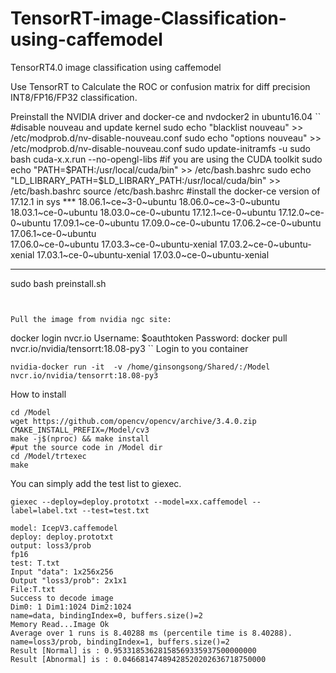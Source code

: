 # TensorRT-image-Classification-using-caffemodel
TensorRT4.0 image classification using caffemodel

Use TensorRT to Calculate the ROC or confusion matrix for diff precision INT8/FP16/FP32 classification.

Preinstall the NVIDIA driver and docker-ce and nvdocker2 in ubuntu16.04
``
#disable nouveau and update kernel
sudo echo "blacklist nouveau" >> /etc/modprob.d/nv-disable-nouveau.conf
sudo echo "options nouveau" >> /etc/modprob.d/nv-disable-nouveau.conf
sudo update-initramfs -u
sudo bash cuda-x.x.run --no-opengl-libs
#if you are using the CUDA toolkit
sudo echo "PATH=$PATH:/usr/local/cuda/bin" >> /etc/bash.bashrc
sudo echo "LD_LIBRARY_PATH=$LD_LIBRARY_PATH:/usr/local/cuda/bin" >> /etc/bash.bashrc
source /etc/bash.bashrc
#install the docker-ce version of 17.12.1 in sys
 *** 18.06.1~ce~3-0~ubuntu 
     18.06.0~ce~3-0~ubuntu    
     18.03.1~ce-0~ubuntu 
     18.03.0~ce-0~ubuntu 
     17.12.1~ce-0~ubuntu 
     17.12.0~ce-0~ubuntu 
     17.09.1~ce-0~ubuntu 
     17.09.0~ce-0~ubuntu 
     17.06.2~ce-0~ubuntu
     17.06.1~ce-0~ubuntu  
     17.06.0~ce-0~ubuntu 
     17.03.3~ce-0~ubuntu-xenial 
     17.03.2~ce-0~ubuntu-xenial 
     17.03.1~ce-0~ubuntu-xenial 
     17.03.0~ce-0~ubuntu-xenial 
***   
sudo bash preinstall.sh

```


Pull the image from nvidia ngc site:
```
docker login nvcr.io
Username: $oauthtoken
Password: <Your Key generating from NGC>
docker pull nvcr.io/nvidia/tensorrt:18.08-py3
``
Login to you container
```
nvidia-docker run -it  -v /home/ginsongsong/Shared/:/Model nvcr.io/nvidia/tensorrt:18.08-py3

```

How to install
```
cd /Model
wget https://github.com/opencv/opencv/archive/3.4.0.zip
CMAKE_INSTALL_PREFIX=/Model/cv3
make -j$(nproc) && make install
#put the source code in /Model dir
cd /Model/trtexec
make
```

You can simply add the test list to giexec.
```
giexec --deploy=deploy.prototxt --model=xx.caffemodel --label=label.txt --test=test.txt

model: IcepV3.caffemodel
deploy: deploy.prototxt
output: loss3/prob
fp16
test: T.txt
Input "data": 1x256x256
Output "loss3/prob": 2x1x1
File:T.txt
Success to decode image
Dim0: 1 Dim1:1024 Dim2:1024
name=data, bindingIndex=0, buffers.size()=2
Memory Read...Image Ok
Average over 1 runs is 8.40288 ms (percentile time is 8.40288).
name=loss3/prob, bindingIndex=1, buffers.size()=2
Result [Normal] is : 0.95331853628158569335937500000000
Result [Abnormal] is : 0.04668147489428520202636718750000

```

